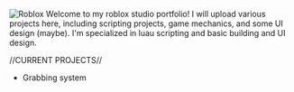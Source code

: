 ![Roblox](https://img.shields.io/badge/Roblox-Studio-blue?logo=roblox)
Welcome to my roblox studio portfolio! I will upload various projects here, including scripting projects, game mechanics, and some UI design (maybe).
I'm specialized in luau scripting and basic building and UI design.

//CURRENT PROJECTS//
- Grabbing system
